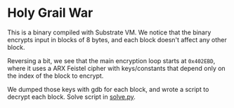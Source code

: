 # Holy Grail War

This is a binary compiled with Substrate VM. We notice that the binary encrypts
input in blocks of 8 bytes, and each block doesn't affect any other block.

Reversing a bit, we see that the main encryption loop starts at `0x402EBD`,
where it uses a ARX Feistel cipher with keys/constants that depend only on the
index of the block to encrypt.

We dumped those keys with gdb for each block, and wrote a script to decrypt each
block. Solve script in [solve.py](solve.py).
